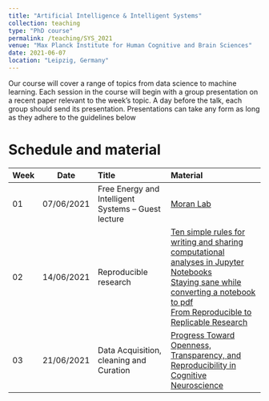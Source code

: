 ```yaml
---
title: "Artificial Intelligence & Intelligent Systems"
collection: teaching
type: "PhD course"
permalink: /teaching/SYS_2021
venue: "Max Planck Institute for Human Cognitive and Brain Sciences"
date: 2021-06-07
location: "Leipzig, Germany"
---
```



Our course will cover a range of topics from data science to machine learning. Each session in the course will begin with a group presentation on a recent paper relevant to the week’s topic. A day before the talk, each group should send its presentation. Presentations can take any form as long as they adhere to the guidelines below


# Schedule  and material

| Week  | Date  | Title  |   Material  | 
| :--- | :---: | :--- | :--- | 
|  01   | 07/06/2021      | Free Energy and Intelligent Systems – Guest lecture      | [Moran Lab](https://www.kcl.ac.uk/people/rosalyn-moran)     |  
| 02  | 14/06/2021 | Reproducible research | [Ten simple rules for writing and sharing computational analyses in Jupyter Notebooks](../files/Ten_rules_Irene_AND_Anisbel.pdf)<br> [Staying sane while converting a notebook to pdf](https://esoreq.github.io/Real_site/02-week/index.html) <br> [From Reproducible to Replicable Research](../presentations/week_02.html) | 
| 03  | 21/06/2021 | Data Acquisition, cleaning and Curation | [Progress Toward Openness, Transparency, and Reproducibility in Cognitive Neuroscience](https://esoreq.github.io/Real_site/files/Week-03.pdf) | 

